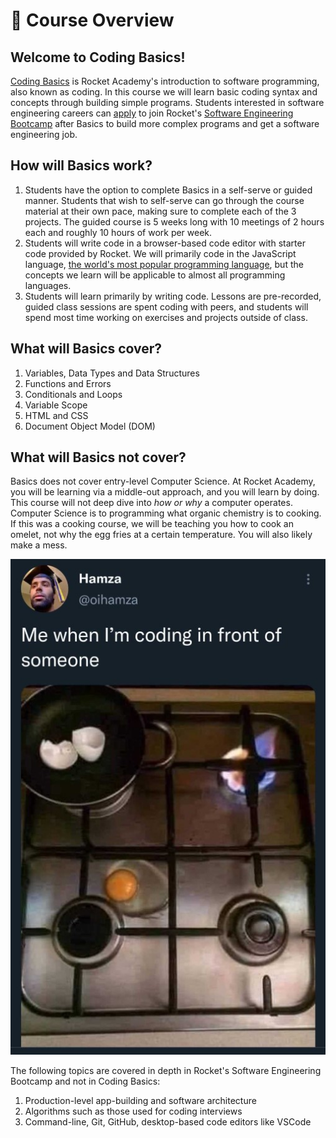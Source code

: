 # 🚀 Course Overview

## Welcome to Coding Basics!

[Coding Basics](https://rocketacademy.co/courses/basics) is Rocket Academy's introduction to software programming, also known as coding. In this course we will learn basic coding syntax and concepts through building simple programs. Students interested in software engineering careers can [apply](course-logistics/post-course/bootcamp-admission-criteria.md) to join Rocket's [Software Engineering Bootcamp](https://rocketacademy.co/courses/bootcamp) after Basics to build more complex programs and get a software engineering job.

## How will Basics work?

1. Students have the option to complete Basics in a self-serve or guided manner. Students that wish to self-serve can go through the course material at their own pace, making sure to complete each of the 3 projects. The guided course is 5 weeks long with 10 meetings of 2 hours each and roughly 10 hours of work per week.
2. Students will write code in a browser-based code editor with starter code provided by Rocket. We will primarily code in the JavaScript language, [the world's most popular programming language](https://insights.stackoverflow.com/survey/2021#technology-most-popular-technologies), but the concepts we learn will be applicable to almost all programming languages.
3. Students will learn primarily by writing code. Lessons are pre-recorded, guided class sessions are spent coding with peers, and students will spend most time working on exercises and projects outside of class.

## What will Basics cover?

1. Variables, Data Types and Data Structures
2. Functions and Errors
3. Conditionals and Loops
4. Variable Scope
5. HTML and CSS
6. Document Object Model (DOM)

## What will Basics not cover?

Basics does not cover entry-level Computer Science. At Rocket Academy, you will be learning via a middle-out approach, and you will learn by doing. This course will not deep dive into _how or why_ a computer operates. Computer Science is to programming what organic chemistry is to cooking. If this was a cooking course, we will be teaching you how to cook an omelet, not why the egg fries at a certain temperature. You will also likely make a mess.

![Pictured: All of us](<.gitbook/assets/30lJMDo (1).jpg>)

The following topics are covered in depth in Rocket's Software Engineering Bootcamp and not in Coding Basics:

1. Production-level app-building and software architecture
2. Algorithms such as those used for coding interviews
3. Command-line, Git, GitHub, desktop-based code editors like VSCode
